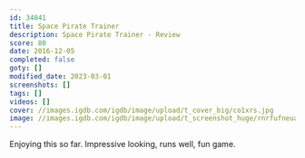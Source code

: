 ```yaml
---
id: 34041
title: Space Pirate Trainer
description: Space Pirate Trainer - Review
score: 80
date: 2016-12-05
completed: false
goty: []
modified_date: 2023-03-01
screenshots: []
tags: []
videos: []
cover: //images.igdb.com/igdb/image/upload/t_cover_big/co1xrs.jpg
image: //images.igdb.com/igdb/image/upload/t_screenshot_huge/rnrfufneua20z34sqtsj.jpg
---
```

Enjoying this so far. Impressive looking, runs well, fun game.